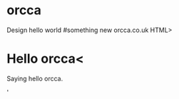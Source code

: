 # orcca
Design hello world 
#something new orcca.co.uk
      HTML>
   <HEAD>
      <TITLE>
         Hello orcca
      </TITLE>
   </HEAD>
<BODY>
   <H1>Hello orcca<</H1>
   <P>Saying hello orcca.</P> 
</BODY>
</HTML>'
